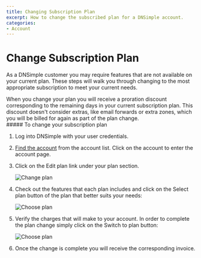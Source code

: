 ```yaml
---
title: Changing Subscription Plan
excerpt: How to change the subscribed plan for a DNSimple account.
categories:
- Account
---
```


# Change Subscription Plan

As a DNSimple customer you may require features that are not available on your current plan. These steps will walk you through changing to the most appropriate subscription to meet your current needs.

<info>
When you change your plan you will receive a proration discount corresponding to the remaining days in your current subscription plan. This discount doesn't consider extras, like email forwards or extra zones, which you will be billed for again as part of the plan change.
</info>

<div class="section-steps" markdown="1">
##### To change your subscription plan

1.  Log into DNSimple with your user credentials.
1.  [Find the account](https://dnsimple.com/user) from the account list. Click on the account to enter the account page.
1.  Click on the <label>Edit plan</label> link under your plan section.

    ![Change plan](/files/account-billing-change-plan-link.png)

1.  Check out the features that each plan includes and click on the <label>Select plan</label> button of the plan that better suits your needs:

    ![Choose plan](/files/change-plan-2.jpg)

1.  Verify the charges that will make to your account. In order to complete the plan change simply click on the <label>Switch to plan</label> button:

    ![Choose plan](/files/change-plan-3.png)

1.  Once the change is complete you will receive the corresponding invoice.
</div>
